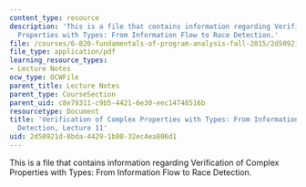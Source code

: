 ```yaml
---
content_type: resource
description: 'This is a file that contains information regarding Verification of Complex
  Properties with Types: From Information Flow to Race Detection.'
file: /courses/6-820-fundamentals-of-program-analysis-fall-2015/2d50921d8bda44291b8032ec4ea806d1_MIT6_820F15_L11.pdf
file_type: application/pdf
learning_resource_types:
- Lecture Notes
ocw_type: OCWFile
parent_title: Lecture Notes
parent_type: CourseSection
parent_uid: c8e79311-c9b5-4421-6e30-eec14748516b
resourcetype: Document
title: 'Verification of Complex Properties with Types: From Information Flow to Race
  Detection, Lecture 11'
uid: 2d50921d-8bda-4429-1b80-32ec4ea806d1
---
```

This is a file that contains information regarding Verification of Complex Properties with Types: From Information Flow to Race Detection.

